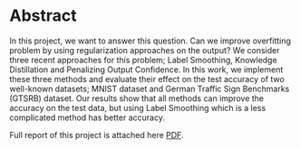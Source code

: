 # Abstract
In this project, we want to answer this question. Can we improve overfitting problem by using regularization approaches on the output? We consider three recent approaches for this problem; Label Smoothing, Knowledge Distillation and Penalizing Output Confidence. In this work, we implement these three methods and evaluate their effect on the test accuracy of two well-known datasets; MNIST dataset and German Traffic Sign Benchmarks (GTSRB) dataset. Our results show that all methods can improve the accuracy on the test data, but using Label Smoothing which is a less complicated method has better accuracy.

Full report of this project is attached here [PDF](./report.pdf).
